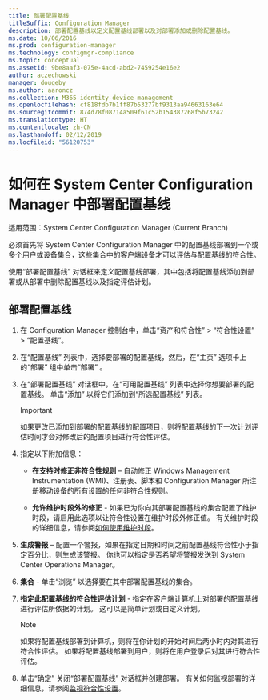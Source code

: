 ```yaml
---
title: 部署配置基线
titleSuffix: Configuration Manager
description: 部署配置基线以定义配置基线部署以及对部署添加或删除配置基线。
ms.date: 10/06/2016
ms.prod: configuration-manager
ms.technology: configmgr-compliance
ms.topic: conceptual
ms.assetid: 9be8aaf3-075e-4acd-abd2-7459254e16e2
author: aczechowski
manager: dougeby
ms.author: aaroncz
ms.collection: M365-identity-device-management
ms.openlocfilehash: cf818fdb7b1ff87b53277bf9313aa94663163e64
ms.sourcegitcommit: 874d78f08714a509f61c52b154387268f5b73242
ms.translationtype: HT
ms.contentlocale: zh-CN
ms.lasthandoff: 02/12/2019
ms.locfileid: "56120753"
---
```

# <a name="how-to-deploy-configuration-baselines-in-system-center-configuration-manager"></a>如何在 System Center Configuration Manager 中部署配置基线

适用范围：System Center Configuration Manager (Current Branch)

必须首先将 System Center Configuration Manager 中的配置基线部署到一个或多个用户或设备集合，这些集合中的客户端设备才可以评估与配置基线的符合性。  

使用“部署配置基线”  对话框来定义配置基线部署，其中包括将配置基线添加到部署或从部署中删除配置基线以及指定评估计划。  

## <a name="deploy-a-configuration-baseline"></a>部署配置基线  

1.  在 Configuration Manager 控制台中，单击“资产和符合性” > “符合性设置” > “配置基线”。  

3.  在“配置基线”  列表中，选择要部署的配置基线，然后，在“主页”  选项卡上的“部署”  组中单击“部署” 。  

4.  在“部署配置基线”  对话框中，在“可用配置基线”  列表中选择你想要部署的配置基线。 单击“添加”  以将它们添加到“所选配置基线”  列表。  

    > [!IMPORTANT]  
    >  如果更改已添加到部署的配置基线的配置项目，则将配置基线的下一次计划评估时间才会对修改后的配置项目进行符合性评估。  

5.  指定以下附加信息：  

    -   **在支持时修正非符合性规则** – 自动修正 Windows Management Instrumentation (WMI)、注册表、脚本和 Configuration Manager 所注册移动设备的所有设置的任何非符合性规则。  

    -   **允许维护时段外的修正** - 如果已为你向其部署配置基线的集合配置了维护时段，请启用此选项以让符合性设置在维护时段外修正值。 有关维护时段的详细信息，请参阅[如何使用维护时段](/sccm/core/clients/manage/collections/use-maintenance-windows)。  

6.  **生成警报** – 配置一个警报，如果在指定日期和时间之前配置基线符合性小于指定百分比，则生成该警报。 你也可以指定是否希望将警报发送到 System Center Operations Manager。  

7.  **集合** - 单击“浏览”  以选择要在其中部署配置基线的集合。  

8.  **指定此配置基线的符合性评估计划** - 指定在客户端计算机上对部署的配置基线进行评估所依据的计划。 这可以是简单计划或自定义计划。  

    > [!NOTE]  
    >  如果将配置基线部署到计算机，则将在你计划的开始时间后两小时内对其进行符合性评估。 如果将配置基线部署到用户，则将在用户登录后对其进行符合性评估。  

9. 单击“确定”  关闭“部署配置基线”  对话框并创建部署。 有关如何监视部署的详细信息，请参阅[监视符合性设置](/sccm/compliance/deploy-use/monitor-compliance-settings)。  
